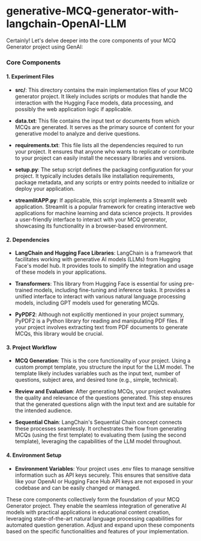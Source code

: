 # generative-MCQ-generator-with-langchain-OpenAI-LLM

Certainly! Let's delve deeper into the core components of your MCQ Generator project using GenAI:

### Core Components

#### 1. Experiment Files
- **src/**: This directory contains the main implementation files of your MCQ generator project. It likely includes scripts or modules that handle the interaction with the Hugging Face models, data processing, and possibly the web application logic if applicable.

- **data.txt**: This file contains the input text or documents from which MCQs are generated. It serves as the primary source of content for your generative model to analyze and derive questions.

- **requirements.txt**: This file lists all the dependencies required to run your project. It ensures that anyone who wants to replicate or contribute to your project can easily install the necessary libraries and versions.

- **setup.py**: The setup script defines the packaging configuration for your project. It typically includes details like installation requirements, package metadata, and any scripts or entry points needed to initialize or deploy your application.

- **streamlitAPP.py**: If applicable, this script implements a Streamlit web application. Streamlit is a popular framework for creating interactive web applications for machine learning and data science projects. It provides a user-friendly interface to interact with your MCQ generator, showcasing its functionality in a browser-based environment.

#### 2. Dependencies
- **LangChain and Hugging Face Libraries**: LangChain is a framework that facilitates working with generative AI models (LLMs) from Hugging Face's model hub. It provides tools to simplify the integration and usage of these models in your applications.

- **Transformers**: This library from Hugging Face is essential for using pre-trained models, including fine-tuning and inference tasks. It provides a unified interface to interact with various natural language processing models, including GPT models used for generating MCQs.



- **PyPDF2**: Although not explicitly mentioned in your project summary, PyPDF2 is a Python library for reading and manipulating PDF files. If your project involves extracting text from PDF documents to generate MCQs, this library would be crucial.

#### 3. Project Workflow
- **MCQ Generation**: This is the core functionality of your project. Using a custom prompt template, you structure the input for the LLM model. The template likely includes variables such as the input text, number of questions, subject area, and desired tone (e.g., simple, technical).

- **Review and Evaluation**: After generating MCQs, your project evaluates the quality and relevance of the questions generated. This step ensures that the generated questions align with the input text and are suitable for the intended audience.

- **Sequential Chain**: LangChain's Sequential Chain concept connects these processes seamlessly. It orchestrates the flow from generating MCQs (using the first template) to evaluating them (using the second template), leveraging the capabilities of the LLM model throughout.

#### 4. Environment Setup
- **Environment Variables**: Your project uses .env files to manage sensitive information such as API keys securely. This ensures that sensitive data like your OpenAI or Hugging Face Hub API keys are not exposed in your codebase and can be easily changed or managed.


These core components collectively form the foundation of your MCQ Generator project. They enable the seamless integration of generative AI models with practical applications in educational content creation, leveraging state-of-the-art natural language processing capabilities for automated question generation. Adjust and expand upon these components based on the specific functionalities and features of your implementation.
